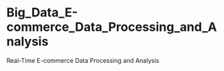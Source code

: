 # Big_Data_E-commerce_Data_Processing_and_Analysis
Real-Time E-commerce Data Processing and Analysis
